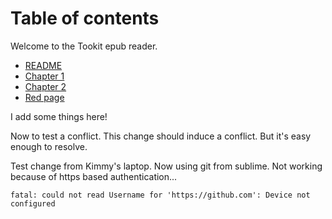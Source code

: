 Table of contents
=================

Welcome to the Tookit epub reader.

* [README](README.html)
* [Chapter 1](Chapter01.html)
* [Chapter 2](Chapter02.html)
* [Red page](Red_page.html)

I add some things here!

Now to test a conflict.
This change should induce a conflict.
But it's easy enough to resolve.

Test change from Kimmy's laptop. Now using git from sublime. Not working because of https based authentication... 

    fatal: could not read Username for 'https://github.com': Device not configured
